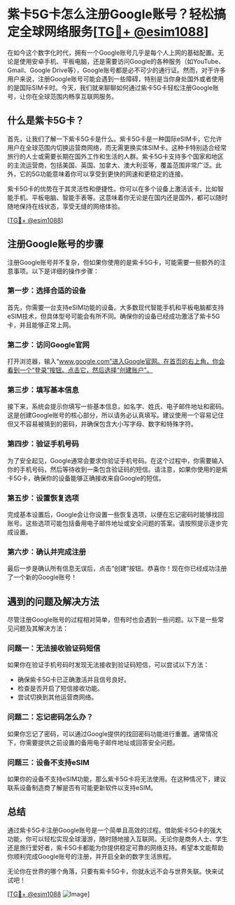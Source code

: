 # 紫卡5G卡怎么注册Google账号？轻松搞定全球网络服务[[TG💪+ @esim1088](https://t.me/s/esim1088)]

在如今这个数字化时代，拥有一个Google账号几乎是每个人上网的基础配置。无论是使用安卓手机、平板电脑，还是需要访问Google的各种服务（如YouTube、Gmail、Google Drive等），Google账号都是必不可少的通行证。然而，对于许多用户来说，注册Google账号可能会遇到一些障碍，特别是当你身处国外或者使用的是国际SIM卡时。今天，我们就来聊聊如何通过紫卡5G卡轻松注册Google账号，让你在全球范围内畅享互联网服务。

## 什么是紫卡5G卡？

首先，让我们了解一下紫卡5G卡是什么。紫卡5G卡是一种国际eSIM卡，它允许用户在全球范围内切换运营商网络，而无需更换实体SIM卡。这种卡特别适合经常旅行的人士或需要长期在国外工作和生活的人群。紫卡5G卡支持多个国家和地区的主流运营商，包括美国、英国、加拿大、澳大利亚等，覆盖范围非常广泛。此外，它的5G功能意味着你可以享受到更快的网速和更稳定的连接。

紫卡5G卡的优势在于其灵活性和便捷性。你可以在多个设备上激活该卡，比如智能手机、平板电脑、智能手表等。这意味着你无论是在国内还是国外，都可以随时随地保持在线状态，享受无缝的网络体验。

[[TG💪+ @esim1088](https://t.me/s/esim1088)]

## 注册Google账号的步骤

注册Google账号并不复杂，但如果你使用的是紫卡5G卡，可能需要一些额外的注意事项。以下是详细的操作步骤：

### 第一步：选择合适的设备

首先，你需要一台支持eSIM功能的设备。大多数现代智能手机和平板电脑都支持eSIM技术，但具体型号可能会有所不同。确保你的设备已经成功激活了紫卡5G卡，并且能够正常上网。

### 第二步：访问Google官网

打开浏览器，输入“www.google.com”进入Google官网。在首页的右上角，你会看到一个“登录”按钮。点击它，然后选择“创建账户”。

### 第三步：填写基本信息

接下来，系统会提示你填写一些基本信息，如名字、姓氏、电子邮件地址和密码。这是创建Google账号的核心部分，所以请务必认真填写。建议使用一个容易记住但又不容易被猜到的密码，并确保包含大小写字母、数字和特殊字符。

### 第四步：验证手机号码

为了安全起见，Google通常会要求你验证手机号码。在这个过程中，你需要输入你的手机号码，然后等待收到一条包含验证码的短信。请注意，如果你使用的是紫卡5G卡，确保你的设备能够正确接收来自Google的短信。

### 第五步：设置恢复选项

完成基本设置后，Google会让你设置一些恢复选项，以便在忘记密码时能够找回账号。这些选项可能包括备用电子邮件地址或安全问题的答案。请按照提示逐步完成设置。

### 第六步：确认并完成注册

最后一步是确认所有信息无误后，点击“创建”按钮。恭喜你！现在你已经成功注册了一个新的Google账号！

## 遇到的问题及解决方法

尽管注册Google账号的过程相对简单，但有时也会遇到一些问题。以下是一些常见问题及其解决方法：

### 问题一：无法接收验证码短信

如果你在验证手机号码时发现无法接收到验证码短信，可以尝试以下方法：
- 确保紫卡5G卡已正确激活并且信号良好。
- 检查是否开启了短信接收功能。
- 尝试切换到其他运营商网络。

### 问题二：忘记密码怎么办？

如果你忘记了密码，可以通过Google提供的找回密码功能进行重置。通常情况下，你需要提供之前设置的备用电子邮件地址或回答安全问题。

### 问题三：设备不支持eSIM

如果你的设备不支持eSIM功能，那么紫卡5G卡将无法使用。在这种情况下，建议联系设备制造商了解是否有可能更新软件以支持eSIM。

## 总结

通过紫卡5G卡注册Google账号是一个简单且高效的过程。借助紫卡5G卡的强大功能，你可以轻松实现全球漫游，随时随地接入互联网。无论你是商务人士、学生还是旅行爱好者，紫卡5G卡都能为你提供稳定可靠的网络支持。希望本文能帮助你顺利完成Google账号的注册，并开启全新的数字生活旅程。

无论你在世界的哪个角落，只要有紫卡5G卡，你就永远不会与世界失联。快来试试吧！

[[TG💪+ @esim1088](https://t.me/s/esim1088) ![Image](https://i.postimg.cc/4NQfJmqS/Snipaste-2025-05-13-00-14-12.png)]